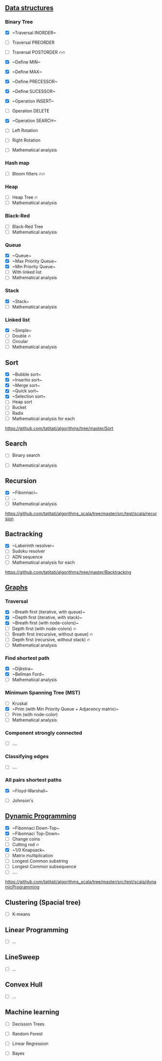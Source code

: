 ## [Data structures](https://github.com/tatitati/algorithms_scala/tree/master/src/test/scala/DataStructure)
### Binary Tree
- [x] ~Traversal INORDER~
- [ ] Traversal PREORDER
- [ ] Traversal POSTORDER :fire::fire:
- [x] ~Define MIN~
- [x] ~Define MAX~
- [x] ~Define PRECESSOR~
- [x] ~Define SUCESSOR~
- [x] ~Operation INSERT~
- [ ] Operation DELETE
- [x] ~Operation SEARCH~
- [ ] Left Rotation
- [ ] Right Rotation
- [ ] Mathematical analysis


### Hash map
- [ ] Bloom filters :fire::fire:

### Heap
- [ ] Heap Tree :fire:
- [ ] Mathematical analysis

### Black-Red
- [ ] Black-Red Tree
- [ ] Mathematical analysis

### Queue
- [x] ~Queue~
- [x] ~Max Priority Queue~
- [x] ~Min Priority Queue~
- [ ] With linked list
- [ ] Mathematical analysis

### Stack
- [x] ~Stack~
- [ ] Mathematical analysis
 
 ### Linked list
 - [x] ~Simple~
 - [ ] Double :fire:
 - [ ] Circular
 - [ ] Mathematical analysis
 
## Sort

- [x] ~Bubble sort~
- [x] ~Insertio sort~
- [x] ~Merge sort~
- [x] ~Quick sort~
- [x] ~Selection sort~
- [ ] Heap sort
- [ ] Bucket
- [ ] Radix
- [ ] Mathematical analysis for each

https://github.com/tatitati/algorithms/tree/master/Sort

## Search

- [ ] Binary search
- [ ] Mathematical analysis

 
## Recursion
- [x] ~Fibonnaci~
- [ ] ...
- [ ] Mathematical analysis

https://github.com/tatitati/algorithms_scala/tree/master/src/test/scala/recursion

## Bactracking

- [x] ~Laberinth resolver~
- [ ] Sudoku resolver
- [ ] ADN sequence
- [ ] Mathematical analysis for each

https://github.com/tatitati/algorithms/tree/master/Backtracking

## [Graphs](https://github.com/tatitati/algorithms_scala/tree/master/src/test/scala/graph)
###   Traversal 
- [x] ~Breath first (iterative, with queue)~
- [x] ~Depth first (iterative, with stack)~
- [x] ~Breath first (with node-colors)~
- [ ] Depth first (with node-colors) :fire:
- [ ] Breath first (recursive, without queue) :fire:
- [ ] Depth first (recursive, without stack) :fire:
- [ ] Mathematical analysis
###   Find shortest path
- [x] ~Dijkstra~
- [x] ~Bellman Ford~
- [ ] Mathematical analysis
###   Minimum Spanning Tree (MST)
- [ ] Kruskal 
- [x] ~Prim (with Min Priority Queue + Adjacency matrix)~
- [ ] Prim (with node-color)
- [ ] Mathematical analysis
###   Component strongly connected 
- [ ] ....
###   Classifying edges
- [ ] ....
###  All pairs shortest paths
- [x] ~Floyd-Warshall~
- [ ] Johnson's




## [Dynamic Programming](https://github.com/tatitati/algorithms_scala/tree/master/src/test/scala/dynamicProgramming)
- [x] ~Fibonnaci Down-Top~
- [x] ~Fibonnaci Top-Down~
- [ ] Change coins
- [ ] Cutting rod :fire:
- [x] ~1/0 Knapsack~
- [ ] Matrix multiplication
- [ ] Longest Common substring
- [ ] Longest Common subsequence
- [ ] ....

https://github.com/tatitati/algorithms_scala/tree/master/src/test/scala/dynamicProgramming

## Clustering (Spacial tree)

- [ ] K-means


## Linear Programming

- [ ] ...


## LineSweep

- [ ] ...

## Convex Hull

- [ ] ...

## Machine learning

- [ ] Decission Trees
- [ ] Random Forest
- [ ] Linear Regression
- [ ] Bayes


